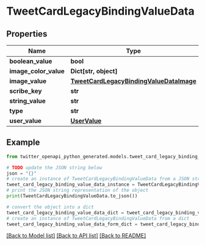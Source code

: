 # TweetCardLegacyBindingValueData


## Properties

Name | Type | Description | Notes
------------ | ------------- | ------------- | -------------
**boolean_value** | **bool** |  | [optional] 
**image_color_value** | **Dict[str, object]** |  | [optional] 
**image_value** | [**TweetCardLegacyBindingValueDataImage**](TweetCardLegacyBindingValueDataImage.md) |  | [optional] 
**scribe_key** | **str** |  | [optional] 
**string_value** | **str** |  | [optional] 
**type** | **str** |  | 
**user_value** | [**UserValue**](UserValue.md) |  | [optional] 

## Example

```python
from twitter_openapi_python_generated.models.tweet_card_legacy_binding_value_data import TweetCardLegacyBindingValueData

# TODO update the JSON string below
json = "{}"
# create an instance of TweetCardLegacyBindingValueData from a JSON string
tweet_card_legacy_binding_value_data_instance = TweetCardLegacyBindingValueData.from_json(json)
# print the JSON string representation of the object
print(TweetCardLegacyBindingValueData.to_json())

# convert the object into a dict
tweet_card_legacy_binding_value_data_dict = tweet_card_legacy_binding_value_data_instance.to_dict()
# create an instance of TweetCardLegacyBindingValueData from a dict
tweet_card_legacy_binding_value_data_form_dict = tweet_card_legacy_binding_value_data.from_dict(tweet_card_legacy_binding_value_data_dict)
```
[[Back to Model list]](../README.md#documentation-for-models) [[Back to API list]](../README.md#documentation-for-api-endpoints) [[Back to README]](../README.md)


